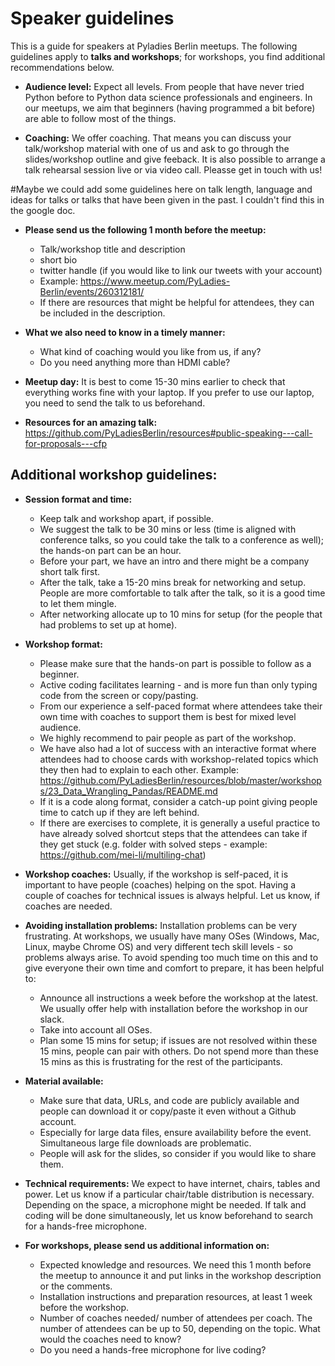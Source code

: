 # Speaker guidelines
This is a guide for speakers at Pyladies Berlin meetups. The following guidelines apply to **talks and workshops**; for workshops, you find additional recommendations below.

* **Audience level:** Expect all levels. From people that have never tried Python before to Python data science professionals and engineers. In our meetups, we aim that beginners (having programmed a bit before) are able to follow most of the things. 

* **Coaching:** We offer coaching. That means you can discuss your talk/workshop material with one of us and ask to go through the slides/workshop outline and give feeback. It is also possible to arrange a talk rehearsal session live or via video call. Pleasse get in touch with us!

#Maybe we could add some guidelines here on talk length, language and ideas for talks or talks that have been given in the past. I couldn't find this in the google doc.

* **Please send us the following 1 month before the meetup:**
    * Talk/workshop title and description
    * short bio
    * twitter handle (if you would like to link our tweets with your account)
    * Example: https://www.meetup.com/PyLadies-Berlin/events/260312181/
    * If there are resources that might be helpful for attendees, they can be included in the description.

* **What we also need to know in a timely manner:**
    * What kind of coaching would you like from us, if any?
    * Do you need anything more than HDMI cable?

* **Meetup day:** It is best to come 15-30 mins earlier to check that everything works fine with your laptop. If you prefer to use our laptop, you need to send the talk to us beforehand.

* **Resources for an amazing talk:** https://github.com/PyLadiesBerlin/resources#public-speaking---call-for-proposals---cfp


## Additional workshop guidelines:

* **Session format and time:** 
    * Keep talk and workshop apart, if possible. 
    * We suggest the talk to be 30 mins or less (time is aligned with conference talks, so you could take the talk to a conference as well); the hands-on part can be an hour.
    * Before your part, we have an intro and there might be a company short talk first.
    * After the talk, take a 15-20 mins break for networking and setup. People are more comfortable to talk after the talk, so it is a good time to let them mingle. 
    * After networking allocate up to 10 mins for setup (for the people that had problems to set up at home).

* **Workshop format:**
    * Please make sure that the hands-on part is possible to follow as a beginner.
    * Active coding facilitates learning - and is more fun than only typing code from the screen or copy/pasting.
    * From our experience a self-paced format where attendees take their own time with coaches to support them is best for mixed level audience. 
    * We	highly recommend to pair people as part of the workshop.
    * We have also had a lot of success with an interactive format where attendees had to choose cards with workshop-related topics which they then had to explain to each other. Example: https://github.com/PyLadiesBerlin/resources/blob/master/workshops/23_Data_Wrangling_Pandas/README.md
    * If it is a code along format, consider a catch-up point giving people time to catch up if they are left behind.
    * If there are exercises to complete, it is generally a useful practice to have already solved shortcut steps that the attendees can take if they get stuck (e.g. folder with solved steps - example: https://github.com/mei-li/multiling-chat)

* **Workshop coaches:** Usually, if the workshop is self-paced, it is important to have people (coaches) helping on the spot. Having a couple of coaches for technical issues is always helpful. Let us know, if coaches are needed.

* **Avoiding installation problems:** Installation problems can be very frustrating. At workshops, we usually have many OSes (Windows, Mac, Linux, maybe Chrome OS) and very different tech skill levels - so problems always arise. To avoid spending too much time on this and to give everyone their own time and comfort to prepare, it has been helpful to:
    * Announce all instructions a week before the workshop at the latest. We usually offer help with installation before the workshop in our slack.
    * Take into account all OSes. 
    * Plan some 15 mins for setup; if issues are not resolved within these 15 mins, people can pair with others. Do not spend more than these 15 mins as this is frustrating for the rest of the participants.

* **Material available:** 
    * Make sure that data, URLs, and code are publicly available and people can download it or copy/paste it even without a Github account. 
    * Especially for large data files, ensure availability before the event. Simultaneous large file downloads are problematic.     
    * People will ask for the slides, so consider if you would like to share them. 

* **Technical requirements:** We expect to have internet, chairs, tables and power. Let us know if a particular chair/table distribution is necessary. Depending on the space, a microphone might be needed. If talk and coding will be done simultaneously, let us know beforehand to search for a hands-free microphone.

* **For workshops, please send us additional information on:**
    * Expected knowledge and resources. We need this 1 month before the meetup to announce it and put links in the workshop description or the comments.
    * Installation instructions and preparation resources, at least 1 week before the workshop.
    * Number of coaches needed/ number of attendees per coach. The number of attendees can be up to 50, depending on the topic. What would the coaches need to know?
    * Do you need a hands-free microphone for live coding?
